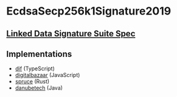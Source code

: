 # EcdsaSecp256k1Signature2019

## [Linked Data Signature Suite Spec](https://w3c-ccg.github.io/lds-ecdsa-secp256k1-2019/)

## Implementations

- [dif](https://github.com/decentralized-identity/lds-ecdsa-secp256k1-2019.js) (TypeScript)
- [digitalbazaar](https://github.com/digitalbazaar/secp256k1-key-pair) (JavaScript)
- [spruce](https://github.com/spruceid/ssi) (Rust)
- [danubetech](https://github.com/weboftrustinfo/ld-signatures-java) (Java)
